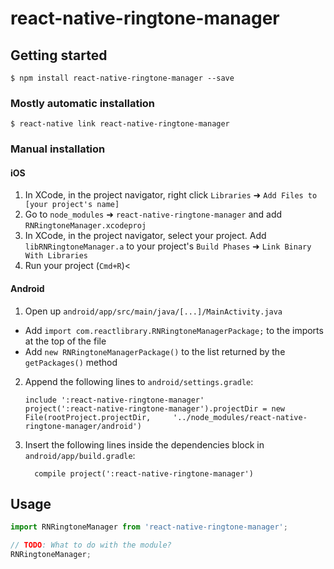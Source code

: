 
# react-native-ringtone-manager

## Getting started

`$ npm install react-native-ringtone-manager --save`

### Mostly automatic installation

`$ react-native link react-native-ringtone-manager`

### Manual installation


#### iOS

1. In XCode, in the project navigator, right click `Libraries` ➜ `Add Files to [your project's name]`
2. Go to `node_modules` ➜ `react-native-ringtone-manager` and add `RNRingtoneManager.xcodeproj`
3. In XCode, in the project navigator, select your project. Add `libRNRingtoneManager.a` to your project's `Build Phases` ➜ `Link Binary With Libraries`
4. Run your project (`Cmd+R`)<

#### Android

1. Open up `android/app/src/main/java/[...]/MainActivity.java`
  - Add `import com.reactlibrary.RNRingtoneManagerPackage;` to the imports at the top of the file
  - Add `new RNRingtoneManagerPackage()` to the list returned by the `getPackages()` method
2. Append the following lines to `android/settings.gradle`:
  	```
  	include ':react-native-ringtone-manager'
  	project(':react-native-ringtone-manager').projectDir = new File(rootProject.projectDir, 	'../node_modules/react-native-ringtone-manager/android')
  	```
3. Insert the following lines inside the dependencies block in `android/app/build.gradle`:
  	```
      compile project(':react-native-ringtone-manager')
  	```


## Usage
```javascript
import RNRingtoneManager from 'react-native-ringtone-manager';

// TODO: What to do with the module?
RNRingtoneManager;
```
  